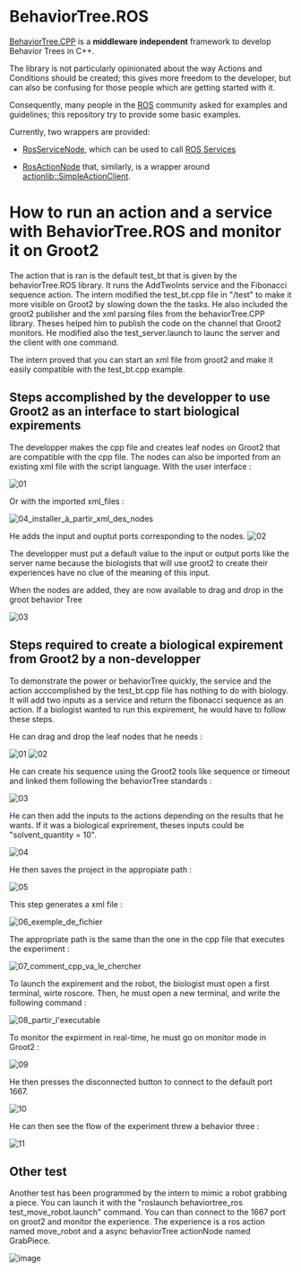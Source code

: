# BehaviorTree.ROS

[BehaviorTree.CPP](https://github.com/BehaviorTree/BehaviorTree.CPP) is a __middleware independent__ framework 
to develop Behavior Trees in C++.

The library is not particularly opinionated about the way Actions and Conditions should be created; this gives
more freedom to the developer, but can also be confusing for those people which are getting started with it.

Consequently, many people in the [ROS](http://www.ros.org) community asked for examples and guidelines;
this repository try to provide some basic examples.

Currently, two wrappers are provided:

- [RosServiceNode](include/behaviortree_ros/bt_service_node.h), which can be used to call
  [ROS Services](http://wiki.ros.org/Services)

- [RosActionNode](include/behaviortree_ros/bt_action_node.h) that, similarly, is a wrapper around
  [actionlib::SimpleActionClient](http://wiki.ros.org/actionlib).
# How to run an action and a service with BehaviorTree.ROS and monitor it on Groot2
The action that is ran is the default test_bt that is given by the behaviorTree.ROS library. It runs the AddTwoInts service and the Fibonacci sequence action. The intern modified the test_bt.cpp file in "/test" to make it more visible on Groot2 by slowing down the the tasks. He also included the groot2 publisher and the xml parsing files from the behaviorTree.CPP library. Theses helped him to publish the code on the channel that Groot2 monitors. He modified also the test_server.launch to launc the server and the client with one command.

The intern proved that you can start an xml file from groot2 and make it easily compatible with the test_bt.cpp example. 

## Steps accomplished by the developper to use Groot2 as an interface to start biological expirements 

The developper makes the cpp file and creates leaf nodes on Groot2 that are compatible with the cpp file. The nodes can also be imported from an existing xml file with the script language. 
With the user interface : 

![01](https://github.com/berg0401/stage_t5/assets/72279192/5c51b833-daf5-4569-9dd1-8dcea6799b80)

Or with the imported xml_files :

![04_installer_à_partir_xml_des_nodes](https://github.com/berg0401/stage_t5/assets/72279192/75478060-d6c2-4254-a4ff-3397c853ceba)


He adds the input and ouptut ports corresponding to the nodes. 
![02](https://github.com/berg0401/stage_t5/assets/72279192/f17b912e-485a-44f4-a772-0b80f2523443)

The developper must put a default value to the input or output ports like the server name because the biologists that will use groot2 to create their experiences have no clue of the meaning of this input. 

When the nodes are added, they are now available to drag and drop in the groot behavior Tree

![03](https://github.com/berg0401/stage_t5/assets/72279192/b2da66df-8a3e-45ea-ae95-559545a9d0ab)

## Steps required to create a biological expirement from Groot2 by a non-developper
To demonstrate the power or behaviorTree quickly, the service and the action acccomplished by the test_bt.cpp file has nothing to do with biology. It will add two inputs as a service and return the fibonacci sequence as an action. If a biologist wanted to run this expirement, he would have to follow these steps.

He can drag and drop the leaf nodes that he needs :

![01](https://github.com/berg0401/stage_t5/assets/72279192/6728f772-d5e0-4655-a843-1672dfb60461)
![02](https://github.com/berg0401/stage_t5/assets/72279192/a13363f5-61e5-4ffd-94e7-5949cf7307c0)

He can create his sequence using the Groot2 tools like sequence or timeout and linked them following the behaviorTree standards : 

![03](https://github.com/berg0401/stage_t5/assets/72279192/69395fff-4b56-4f44-bb38-8fa2f64d5bd6)

He can then add the inputs to the actions depending on the results that he wants. If it was a biological exprirement, theses inputs could be "solvent_quantity = 10". 

![04](https://github.com/berg0401/stage_t5/assets/72279192/64c196cf-4ea7-4d22-8583-ada08daa2274)

He then saves the project in the appropiate path : 

![05](https://github.com/berg0401/stage_t5/assets/72279192/d3cd6509-40e1-491e-99cc-5056435669f9)

This step generates a xml file : 

![06_exemple_de_fichier](https://github.com/berg0401/stage_t5/assets/72279192/62edb994-6f3e-4b95-b326-f120fa322b6c)

The appropriate path is the same than the one in the cpp file that executes the experiment : 

![07_comment_cpp_va_le_chercher](https://github.com/berg0401/stage_t5/assets/72279192/3eccc827-5570-4244-8407-61906b954db1)

To launch the expirement and the robot, the biologist must open a first terminal, wirte roscore. Then, he must open a new terminal, and write the following command : 

![08_partir_l'executable](https://github.com/berg0401/stage_t5/assets/72279192/60e65965-58df-4970-a301-a91940f2acf1)

To monitor the expirment in real-time, he must go on monitor mode in Groot2 : 

![09](https://github.com/berg0401/stage_t5/assets/72279192/ffd861e6-8561-4f61-a9a9-09106981dde8)

He then presses the disconnected button to connect to the default port 1667. 

![10](https://github.com/berg0401/stage_t5/assets/72279192/3649e225-87ec-4fa2-9af9-014c643533c4)

He can then see the flow of the experiment threw a behavior three : 

![11](https://github.com/berg0401/stage_t5/assets/72279192/eff500cf-0fa9-48c5-aa9d-be1423523ddd)


## Other test

Another test has been programmed by the intern to mimic a robot grabbing a piece. You can launch it with the "roslaunch behaviortree_ros test_move_robot.launch" command. You can than connect to the 1667 port on groot2 and monitor the experience. The experience is a ros action named move_robot and a async behaviorTree actionNode named GrabPiece. 

![image](https://github.com/berg0401/stage_t5/assets/72279192/d38b47b8-d001-4f79-b0e2-a26e3fec90a3)

















